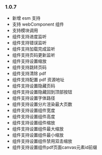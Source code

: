 ### 1.0.7

- 新增 esm 支持
- 支持 webComponent 组件
- 支持模块调用
- 组件支持进度监听
- 组件支持错误监听
- 组件支持加载完成监听
- 组件支持页码更新监听
- 组件支持设置缩放
- 组件支持跳转页码
- 组件支持清除 pdf
- 组件支持配置 pdf 资源地址
- 组件支持设置隐藏页码
- 组件支持设置隐藏回到顶部按钮
- 组件支持设置字体路径
- 组件支持设置分片渲染最大页数
- 组件支持设置组件宽度
- 组件支持设置组件高度
- 组件支持设置组件缩放
- 组件支持设置组件最大缩放
- 组件支持设置组件最小缩放
- 组件支持设置组件禁用双击缩放
- 组件支持设置组件pdf页面canvas元素id前缀

 